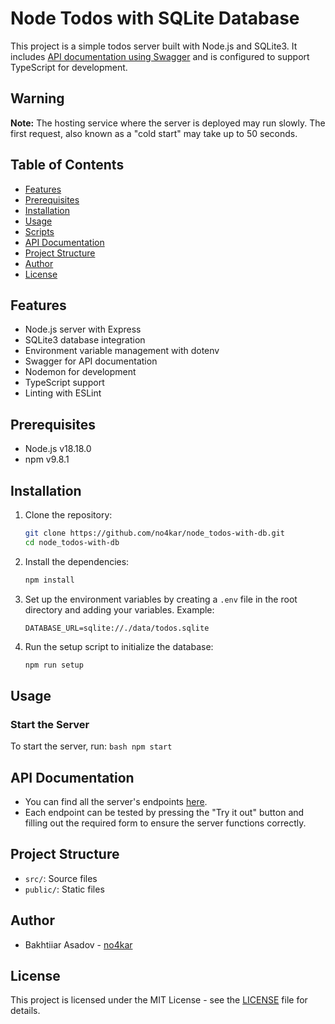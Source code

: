 # Node Todos with SQLite Database

This project is a simple todos server built with Node.js and SQLite3. It includes [API documentation using Swagger](https://node-todos-with-db.onrender.com/api-docs/) and is configured to support TypeScript for development.

## Warning

**Note:** The hosting service where the server is deployed may run slowly. The first request, also known as a "cold start" may take up to 50 seconds.

## Table of Contents

- [Features](#features)
- [Prerequisites](#prerequisites)
- [Installation](#installation)
- [Usage](#usage)
- [Scripts](#scripts)
- [API Documentation](#api-documentation)
- [Project Structure](#project-structure)
- [Author](#author)
- [License](#license)

## Features

- Node.js server with Express
- SQLite3 database integration
- Environment variable management with dotenv
- Swagger for API documentation
- Nodemon for development
- TypeScript support
- Linting with ESLint

## Prerequisites

- Node.js v18.18.0
- npm v9.8.1

## Installation

1. Clone the repository:
    ```bash
    git clone https://github.com/no4kar/node_todos-with-db.git
    cd node_todos-with-db
    ```

2. Install the dependencies:
    ```bash
    npm install
    ```

3. Set up the environment variables by creating a `.env` file in the root directory and adding your variables. Example:
    ```env
    DATABASE_URL=sqlite://./data/todos.sqlite
    ```

4. Run the setup script to initialize the database:
    ```bash
    npm run setup
    ```

## Usage

### Start the Server

To start the server, run:
    ```bash
    npm start
    ```

## API Documentation

- You can find all the server's endpoints [here](https://node-todos-with-db.onrender.com/api-docs/).
- Each endpoint can be tested by pressing the "Try it out" button and filling out the required form to ensure the server functions correctly.

## Project Structure

- `src/`: Source files
- `public/`: Static files

## Author

- Bakhtiiar Asadov - [no4kar](https://github.com/no4kar)

## License

This project is licensed under the MIT License - see the [LICENSE](LICENSE) file for details.
